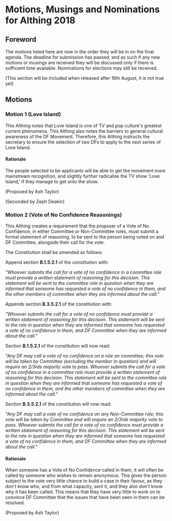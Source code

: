 Motions, Musings and Nominations for Althing 2018
=================================================

Foreword
--------

The motions listed here are now in the order they will be in on the final agenda.  The deadline for submission has passed, and as such if any new motions or musings are received they will be discussed only if there is sufficient time available.  Nominations for elections may still be received.

(This section will be included when released after 16th August, it is not true yet)

Motions
-------

### Motion 1 (Love Island) ###

This Althing notes that Love Island is one of TV and pop culture's greatest current phenomena.
This Althing also notes the barriers to general cultural awareness of the DF Movement.
Therefore, this Althing instructs the secretary to ensure the selection of two DFs to apply to the next series of Love Island.

#### Rationale ####

The people selected to be applicants will be able to get the movement more mainstream recognition, and slightly further radicalise the TV show 'Love Island,' if they manage to get onto the show.

(Proposed by Ash Taylor)

(Seconded by Zeph Deakin)

### Motion 2 (Vote of No Confidence Reasonings) ###

This Althing creates a requirement that the proposer of a Vote of No Confidence, in either Committee or Non-Committee roles, must submit a formal statement of reasoning, to be sent to the person being voted on and DF Committee, alongside their call for the vote.

The Constitution shall be amended as follows:

Append section **B.1.5.2.1** of the constitution with:

*"Whoever submits the call for a vote of no confidence in a committee role must provide a written statement of reasoning for this decision. This statement will be sent to the committee role in question when they are informed that someone has requested a vote of no confidence in them, and the other members of committee when they are informed about the call."*

Appends section **B.3.5.2.1** of the constitution with:

*"Whoever submits the call for a vote of no confidence must provide a written statement of reasoning for this decision. This statement will be sent to the role in question when they are informed that someone has requested a vote of no confidence in them, and DF Committee when they are informed about the call."*

Section **B.1.5.2.1** of the constitution will now read:

*"Any DF may call a vote of no confidence on a role on committee; this vote will be taken by Committee (excluding the member in question) and will require an 2/3rds majority vote to pass. Whoever submits the call for a vote of no confidence in a committee role must provide a written statement of reasoning for this decision. This statement will be sent to the committee role in question when they are informed that someone has requested a vote of no confidence in them, and the other members of committee when they are informed about the call."*

Section **B.3.5.2.1** of the constitution will now read:

*"Any DF may call a vote of no confidence on any Non-Committee role; this vote will be taken by Committee and will require an 2/3rds majority vote to pass. Whoever submits the call for a vote of no confidence must provide a written statement of reasoning for this decision. This statement will be sent to the role in question when they are informed that someone has requested a vote of no confidence in them, and DF Committee when they are informed about the call."*

#### Rationale ####

When someone has a Vote of No Confidence called in them, it will often be called by someone who wishes to remain anonymous. This gives the person subject to the vote very little chance to build a case in their favour, as they don't know who, and from what capacity, sent it, and they also don't know why it has been called. This means that they have very little to work on to convince DF Committee that the issues that have been seen in them can be resolved.

(Proposed by Ash Taylor)
